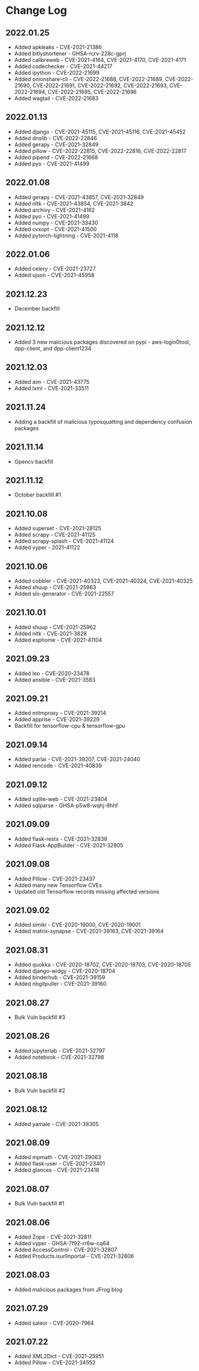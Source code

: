 # Change Log

## 2022.01.25
- Added apkleaks - CVE-2021-21386
- Added bitlyshortener - GHSA-rcrv-228c-gprj
- Added calibreweb - CVE-2021-4164, CVE-2021-4170, CVE-2021-4171
- Added codechecker - CVE-2021-44217
- Added ipython - CVE-2022-21699
- Added onionshare-cli - CVE-2022-21688, CVE-2022-21689, CVE-2022-21690, CVE-2022-21691, CVE-2022-21692, CVE-2022-21693, CVE-2022-21694, CVE-2022-21695, CVE-2022-21696
- Added wagtail - CVE-2022-21683

## 2022.01.13
- Added django - CVE-2021-45115, CVE-2021-45116, CVE-2021-45452
- Added dnslib - CVE-2022-22846
- Added gerapy - CVE-2021-32849
- Added pillow - CVE-2022-22815, CVE-2022-22816, CVE-2022-22817
- Added pipend - CVE-2022-21668
- Added pyo - CVE-2021-41499

## 2022.01.08
- Added gerapy - CVE-2021-43857, CVE-2021-32849
- Added nltk - CVE-2021-43854, CVE-2021-3842
- Added archivy - CVE-2021-4162
- Added pyo - CVE-2021-41499
- Added numpy - CVE-2021-33430
- Added cvxopt - CVE-2021-41500
- Added pytorch-lightning - CVE-2021-4118

## 2022.01.06
- Added celery - CVE-2021-23727
- Added ujson - CVE-2021-45958

## 2021.12.23
- December backfill

## 2021.12.12
- Added 3 new malicious packages discovered on pypi - aws-login0tool, dpp-client, and dpp-client1234

## 2021.12.03
- Added aim - CVE-2021-43775
- Added lxml - CVE-2021-33511

## 2021.11.24
- Adding a backfill of malicious typosquatting and dependency confusion packages

## 2021.11.14
- Opencv backfill

## 2021.11.12
- October backfill #1

## 2021.10.08
- Added superset - CVE-2021-28125
- Added scrapy - CVE-2021-41125
- Added scrapy-splash - CVE-2021-41124
- Added vyper - 2021-41122

## 2021.10.06
- Added cobbler - CVE-2021-40323, CVE-2021-40324, CVE-2021-40325
- Added shuup - CVE-2021-25963
- Added slo-generator - CVE-2021-22557

## 2021.10.01
- Added shuup - CVE-2021-25962
- Added nltk - CVE-2021-3828
- Added esphome - CVE-2021-41104

## 2021.09.23
- Added leo - CVE-2020-23478
- Added ansible - CVE-2021-3583

## 2021.09.21
- Added mitmproxy - CVE-2021-39214
- Added apprise - CVE-2021-39229
- Backfill for tensorflow-cpu & tensorflow-gpu

## 2021.09.14
- Added parlai - CVE-2021-39207, CVE-2021-24040
- Added rencode - CVE-2021-40839

## 2021.09.12
- Added sqlite-web - CVE-2021-23404
- Added sqlparse - GHSA-p5w8-wqhj-9hhf

## 2021.09.09
- Added flask-restx - CVE-2021-32838
- Added Flask-AppBuilder - CVE-2021-32805

## 2021.09.08
- Added Pillow - CVE-2021-23437
- Added many new Tensorflow CVEs
- Updated old Tensorflow records missing affected versions

## 2021.09.02
- Added simiki - CVE-2020-19000, CVE-2020-19001
- Added matrix-synapse - CVE-2021-39163, CVE-2021-39164

## 2021.08.31
- Added quokka - CVE-2020-18702, CVE-2020-18703, CVE-2020-18705
- Added django-widgy - CVE-2020-18704
- Added binderhub - CVE-2021-39159
- Added nbgitpuller - CVE-2021-39160

## 2021.08.27
- Bulk Vuln backfill #3

## 2021.08.26
- Added jupyterlab - CVE-2021-32797
- Added notebook - CVE-2021-32798

## 2021.08.18
- Bulk Vuln backfill #2

## 2021.08.12
- Added yamale - CVE-2021-38305

## 2021.08.09
- Added mpmath - CVE-2021-29063
- Added flask-user - CVE-2021-23401
- Added glances - CVE-2021-23418

## 2021.08.07
- Bulk Vuln backfill #1

## 2021.08.06
- Added Zope - CVE-2021-32811
- Added vyper - GHSA-7f92-rr6w-cq64
- Added AccessControl - CVE-2021-32807
- Added Products.isurlinportal - CVE-2021-32806

## 2021.08.03
- Added malicious packages from JFrog blog

## 2021.07.29
- Added saleor - CVE-2020-7964

## 2021.07.22
- Added XML2Dict - CVE-2021-25951
- Added Pillow - CVE-2021-34552

